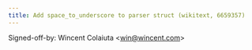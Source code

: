 ```yaml
---
title: Add space_to_underscore to parser struct (wikitext, 6659357)
---
```


Signed-off-by: Wincent Colaiuta &lt;win@wincent.com&gt;
